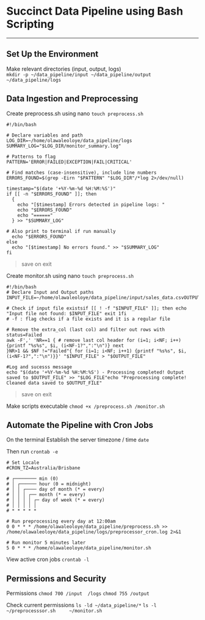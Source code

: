 # Succinct Data Pipeline using Bash Scripting

---
## Set Up the Environment
Make relevant directories (input, output, logs) <br>
`mkdir -p ~/data_pipeline/input ~/data_pipeline/output ~/data_pipeline/logs`

## Data Ingestion and Preprocessing
Create preprocess.sh using nano 
`touch preprocess.sh`

```
​#!/bin/bash

# Declare variables and path
LOG_DIR=~/home/olawaleoloye/data_pipeline/logs
SUMMARY_LOG="$LOG_DIR/monitor_summary.log"

# Patterns to flag
PATTERN='ERROR|FAILED|EXCEPTION|FAIL|CRITICAL'

# Find matches (case-insensitive), include line numbers
ERRORS_FOUND=$(grep -Eirn "$PATTERN" "$LOG_DIR"/*log 2>/dev/null)

timestamp="$(date '+%Y-%m-%d %H:%M:%S')"
if [[ -n "$ERRORS_FOUND" ]]; then 
  {
    echo "[$timestamp] Errors detected in pipeline logs: "
    echo "$ERRORS_FOUND"
    echo "======"
  } >> "$SUMMARY_LOG"

# Also print to terminal if run manually
  echo "$ERRORS_FOUND"
else 
  echo "[$timestamp] No errors found." >> "$SUMMARY_LOG"
fi
```
> save on exit


Create monitor.sh using nano 
`touch preprocess.sh`
```
#!/bin/bash
# Declare Input and Output paths INPUT_FILE=~/home/olawaleoloye/data_pipeline/input/sales_data.csvOUTPUT_FILE=~/home/olawaleoloye/data_pipeline/output/cleaned_sales_data.csvLOG_FILE=~/Linux_LaunchPad/data_pipeline/logs/preprocess.log

# Check if input file existsif [[ ! -f "$INPUT_FILE" ]]; then echo "Input file not found: $INPUT_FILE" exit 1fi
# -f : flag checks if a file exists and it is a regular file

# Remove the extra_col (last col) and filter out rows with status=Failed
awk -F',' 'NR==1 { # remove last col header for (i=1; i<NF; i++) {printf "%s%s", $i, (i<NF-1?",":"\n")} next
}NR>1 && $NF !="Failed"{ for (i=1; i<NF; i++1) {printf "%s%s", $i, (i<NF-1?",":"\n")}}' "$INPUT_FILE" > "$OUTPUT_FILE"

#Log and sucesss message
echo "$(date '+%Y-%m-%d %H:%M:%S') - Processing completed! Output saved to $OUTPUT_FILE" >> "$LOG_FILE"echo "Preprocessing complete! Cleaned data saved to $OUTPUT_FILE"
```
> save on exit

Make scripts executable
`chmod +x /preprocess.sh /monitor.sh`

## Automate the Pipeline with Cron Jobs
On the terminal
Establish the server timezone / time 
`date`

Then  run `crontab -e`

```
# Set Locale
#CRON_TZ=Australia/Brisbane

​# ┌──────── min (0)
# │ ┌────── hour (0 = midnight)
# │ │ ┌──── day of month (* = every)
# │ │ │ ┌── month (* = every)
# │ │ │ │ ┌─ day of week (* = every)
# │ │ │ │ │
# * * * * *

# Run preprocessing every day at 12:00am
0 0 * * * /home/olawaleoloye/data_pipeline/preprocess.sh >> /home/olawaleoloye/data_pipeline/logs/preprocessor_cron.log 2>&1

# Run monitor 5 minutes later
5 0 * * * /home/olawaleoloye/data_pipeline/monitor.sh
```

View active cron jobs
`crontab -l`
## Permissions and Security
Permissions 
`chmod 700 /input  /logs`
`chmod 755 /output`

Check current permissions
`ls -ld ~/data_pipeline/*`
`ls -l ~/preprocesssor.sh     ~/monitor.sh`









